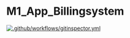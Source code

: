 # M1_App_Billingsystem
[![.github/workflows/gitinspector.yml](https://github.com/Valagurunathan-N/M1_App_Billingsystem/actions/workflows/gitinspector.yml/badge.svg)](https://github.com/Valagurunathan-N/M1_App_Billingsystem/actions/workflows/gitinspector.yml)
